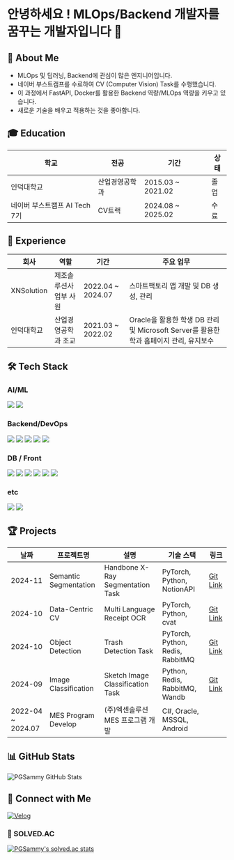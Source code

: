 # 안녕하세요 ! MLOps/Backend 개발자를 꿈꾸는 개발자입니다 👋

## 🚀 About Me
- MLOps 및 딥러닝, Backend에 관심이 많은 엔지니어입니다.
- 네이버 부스트캠프를 수료하여 CV (Computer Vision) Task를 수행했습니다.
- 이 과정에서 FastAPI, Docker를 활용한 Backend 역량/MLOps 역량을 키우고 있습니다.
- 새로운 기술을 배우고 적용하는 것을 좋아합니다.

## 🎓 Education
| **학교** | **전공** | **기간** | **상태** |
|----------|----------|-----------|-----------|
| 인덕대학교 | 산업경영공학과 | 2015.03 ~ 2021.02 | 졸업 |
| 네이버 부스트캠프 AI Tech 7기 | CV트랙 | 2024.08 ~ 2025.02 | 수료 |

## 💼 Experience
| **회사** | **역할** | **기간** | **주요 업무** |
|--------------|---------|----------|--------------|
| XNSolution | 제조솔루션사업부 사원 | 2022.04 ~ 2024.07 | 스마트팩토리 앱 개발 및 DB 생성, 관리 |
| 인덕대학교 | 산업경영공학과 조교 | 2021.03 ~ 2022.02 | Oracle을 활용한 학생 DB 관리 및 Microsoft Server를 활용한 학과 홈페이지 관리, 유지보수 |

## 🛠 Tech Stack
### AI/ML
<img src="https://img.shields.io/badge/python-3776AB?style=for-the-badge&logo=python&logoColor=white">
<img src="https://img.shields.io/badge/pytorch-EE4C2C?style=for-the-badge&logo=pytorch&logoColor=white">

### Backend/DevOps
<img src="https://img.shields.io/badge/Docker-2496ED?style=for-the-badge&logo=Docker&logoColor=white">
<img src="https://img.shields.io/badge/FastAPI-009688?style=for-the-badge&logo=FastAPI&logoColor=white">
<img src="https://img.shields.io/badge/.Net-512BD4?style=for-the-badge&logo=.Net&logoColor=white">
<img src="https://img.shields.io/badge/Redis-FF4438?style=for-the-badge&logo=Redis&logoColor=white">
<img src="https://img.shields.io/badge/RabbitMQ-FF6600?style=for-the-badge&logo=RabbitMQ&logoColor=white">

### DB / Front
<img src="https://img.shields.io/badge/MySQL-4479A1?style=for-the-badge&logo=MySQL&logoColor=white">
<img src="https://img.shields.io/badge/PostgreSQL-4169E1?style=for-the-badge&logo=PostgreSQL&logoColor=white">
<img src="https://img.shields.io/badge/MSSQL-CC2927?style=for-the-badge&logo=microsoft%20sql%20server&logoColor=white">
<img src="https://img.shields.io/badge/Oracle-F80000?style=for-the-badge&logo=oracle&logoColor=white">
<img src="https://img.shields.io/badge/C-sharp-239120?style=for-the-badge&logo=C-sharp&logoColor=white">
<img src="https://img.shields.io/badge/Android-34A853?style=for-the-badge&logo=Android&logoColor=white">

### etc
<img src="https://img.shields.io/badge/github-181717?style=for-the-badge&logo=github&logoColor=white">
<img src="https://img.shields.io/badge/git-F05032?style=for-the-badge&logo=git&logoColor=white">

## 🏆 Projects
| 날짜 | 프로젝트명 | 설명 | 기술 스택 | 링크 |
|------|------------|------|------------|------|
| 2024-11 | Semantic Segmentation | Handbone X-Ray Segmentation Task | PyTorch, Python, NotionAPI | [Git Link](https://github.com/boostcampaitech7/level2-cv-semanticsegmentation-cv-12-lv3.git) |
| 2024-10 | Data-Centric CV | Multi Language Receipt OCR | PyTorch, Python, cvat | [Git Link](https://github.com/boostcampaitech7/level2-cv-datacentric-cv-24.git) |
| 2024-10 | Object Detection | Trash Detection Task | PyTorch, Python, Redis, RabbitMQ | [Git Link](https://github.com/boostcampaitech7/level2-objectdetection-cv-24.git) |
| 2024-09 | Image Classification | Sketch Image Classification Task | Python, Redis, RabbitMQ, Wandb | [Git Link](https://github.com/boostcampaitech7/level1-imageclassification-cv-24.git) |
| 2022-04 ~ 2024.07 | MES Program Develop | (주)엑센솔루션 MES 프로그램 개발 | C#, Oracle, MSSQL, Android | |

## 📊 GitHub Stats
![PGSammy GitHub Stats](https://github-readme-stats.vercel.app/api?username=PGSammy&show_icons=true&theme=radical)

## 🤝 Connect with Me
[![Velog](https://img.shields.io/badge/Velog-FF5722?style=for-the-badge&logo=blogger&logoColor=white)]([https://velog.io/@pg_sammy/posts])

### 📜 SOLVED.AC
[![PGSammy's solved.ac stats](https://github-readme-solvedac.hyp3rflow.vercel.app/api/?handle=gaemanssi2)](https://solved.ac/profile/gaemanssi2)
